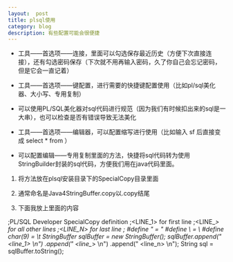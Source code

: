 ```yaml
---
layout:  post
title: plsql使用
category: blog
description: 有些配置可能会很便捷
---
```




* 工具——首选项——连接，里面可以勾选保存最近历史（方便下次直接连接），还有勾选密码保存（下次就不用再输入密码，久了你自己会忘记密码，但是它会一直记着）

* 工具——首选项——键配置，进行需要的快捷键配置使用（比如pl/sql美化器、大小写、专用复制）

* 可以使用PL/SQL美化器对sql代码进行规范（因为我们有时候扣出来的sql是一大串），也可以检查是否有错误导致无法美化

* 工具——首选项——编辑器，可以配置缩写进行使用（比如输入 sf 后直接变成 select * from ）

* 可以配置编辑——专用复制里面的方法，快捷将sql代码转为使用StringBuilder封装的sql代码，方便我们用在java代码里面。

1. 将方法放在plsql安装目录下的SpecialCopy目录里面

2. 通常命名是Java4StringBuffer.copy以.copy结尾

3. 下面我放上里面的内容

;PL/SQL Developer SpecialCopy definition
;<LINE_1> for first line
;<LINE_*> for all other lines
;<LINE_N> for last line
;
#define " = \"
#define \ = \\
#define char(9) = \t 
StringBuffer sqlBuffer = new StringBuffer();
sqlBuffer.append(" <line_1> \n")
.append(" <line_*> \n")
.append(" <line_n> \n");
String sql = sqlBuffer.toString();